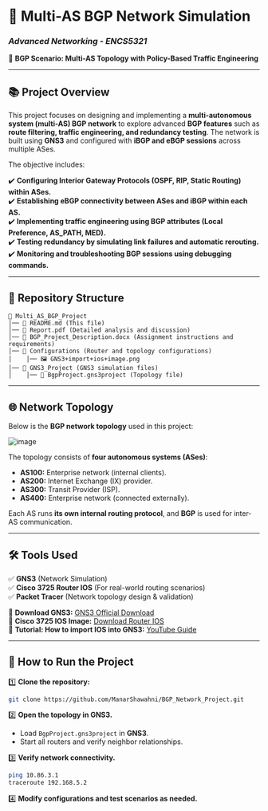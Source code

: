 # 📌 Multi-AS BGP Network Simulation

### *Advanced Networking - ENCS5321*
🚀 **BGP Scenario: Multi-AS Topology with Policy-Based Traffic Engineering**

---

## 📚 **Project Overview**
This project focuses on designing and implementing a **multi-autonomous system (multi-AS) BGP network** to explore advanced **BGP features** such as **route filtering, traffic engineering, and redundancy testing**. The network is built using **GNS3** and configured with **iBGP and eBGP sessions** across multiple ASes.

The objective includes:

✔️ **Configuring Interior Gateway Protocols (OSPF, RIP, Static Routing) within ASes.**  
✔️ **Establishing eBGP connectivity between ASes and iBGP within each AS.**  
✔️ **Implementing traffic engineering using BGP attributes (Local Preference, AS_PATH, MED).**  
✔️ **Testing redundancy by simulating link failures and automatic rerouting.**  
✔️ **Monitoring and troubleshooting BGP sessions using debugging commands.**  

---

## 📂 **Repository Structure**
```
📂 Multi_AS_BGP_Project
│── 📝 README.md (This file)
│── 📝 Report.pdf (Detailed analysis and discussion)
│── 📝 BGP_Project_Description.docx (Assignment instructions and requirements)
│── 📁 Configurations (Router and topology configurations)
│    │── 🖼️ GNS3+import+ios+image.png
│── 📁 GNS3_Project (GNS3 simulation files)
│    │── 📝 BgpProject.gns3project (Topology file)
```

---

## 🌐 **Network Topology**
Below is the **BGP network topology** used in this project:

![image](https://github.com/user-attachments/assets/7a76cf38-29d4-417d-8d2b-2ff1debc1d0c)

The topology consists of **four autonomous systems (ASes)**:
- **AS100:** Enterprise network (internal clients).
- **AS200:** Internet Exchange (IX) provider.
- **AS300:** Transit Provider (ISP).
- **AS400:** Enterprise network (connected externally).

Each AS runs **its own internal routing protocol**, and **BGP** is used for inter-AS communication.

---

## 🛠️ **Tools Used**
✅ **GNS3** (Network Simulation)  
✅ **Cisco 3725 Router IOS** (For real-world routing scenarios)  
✅ **Packet Tracer** (Network topology design & validation)  

📌 **Download GNS3:** [GNS3 Official Download](https://www.gns3.com/software/download)  
📌 **Cisco 3725 IOS Image:** [Download Router IOS](https://drive.google.com/file/d/1nkmoPEpnq-h-yPTBXmQKfPQUEqGA6ZHz/view)  
📌 **Tutorial: How to import IOS into GNS3:** [YouTube Guide](https://www.youtube.com/watch?v=nBw4lsxE0-s)  

---

## 📝 **How to Run the Project**
1️⃣ **Clone the repository:**
```bash
git clone https://github.com/ManarShawahni/BGP_Network_Project.git
```

2️⃣ **Open the topology in GNS3.**  
- Load `BgpProject.gns3project` in **GNS3**.
- Start all routers and verify neighbor relationships.

3️⃣ **Verify network connectivity.**  
```bash
ping 10.86.3.1
traceroute 192.168.5.2
```

4️⃣ **Modify configurations and test scenarios as needed.**



